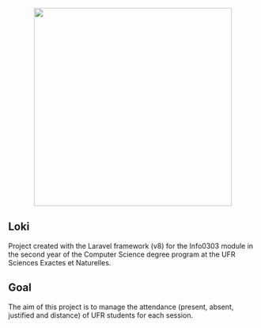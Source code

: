 <p align="center"><a href="https://laravel.com" target="_blank"><img src="https://raw.githubusercontent.com/laravel/art/master/logo-lockup/5%20SVG/2%20CMYK/1%20Full%20Color/laravel-logolockup-cmyk-red.svg" width="400"></a></p>

## Loki

Project created with the Laravel framework (v8) for the Info0303 module in the second year of the Computer Science degree program at the UFR Sciences Exactes et Naturelles.

## Goal

The aim of this project is to manage the attendance (present, absent, justified and distance) of UFR students for each session.

